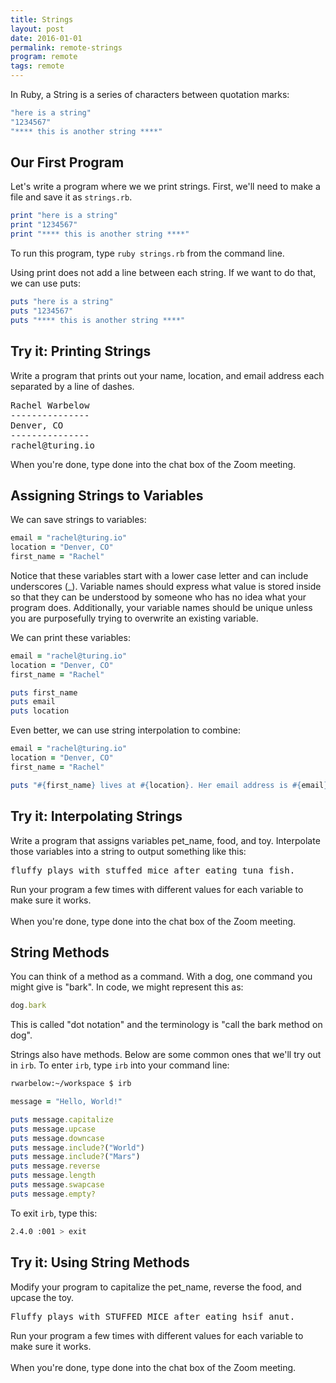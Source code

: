 ```yaml
---
title: Strings
layout: post
date: 2016-01-01
permalink: remote-strings
program: remote
tags: remote
---
```


In Ruby, a String is a series of characters between quotation marks:

```ruby
"here is a string"
"1234567"
"**** this is another string ****"
```

## Our First Program

Let's write a program where we we print strings. First, we'll need to make a file and save it as `strings.rb`.

```ruby
print "here is a string"
print "1234567"
print "**** this is another string ****"
```

To run this program, type `ruby strings.rb` from the command line.

Using print does not add a line between each string. If we want to do that, we can use puts:

```ruby
puts "here is a string"
puts "1234567"
puts "**** this is another string ****"
```

<div class="try-it">
<h2>Try it: Printing Strings</h2>

<p>Write a program that prints out your name, location, and email address each separated by a line of dashes.</p>

<pre>Rachel Warbelow
---------------
Denver, CO
---------------
rachel@turing.io</pre>

When you're done, type done into the chat box of the Zoom meeting. 

</div>


## Assigning Strings to Variables

We can save strings to variables:

```ruby
email = "rachel@turing.io"
location = "Denver, CO"
first_name = "Rachel"
```

Notice that these variables start with a lower case letter and can include underscores (_). Variable names should express what value is stored inside so that they can be understood by someone who has no idea what your program does. Additionally, your variable names should be unique unless you are purposefully trying to overwrite an existing variable. 

We can print these variables:

```ruby
email = "rachel@turing.io"
location = "Denver, CO"
first_name = "Rachel"

puts first_name
puts email
puts location
```

Even better, we can use string interpolation to combine:

```ruby
email = "rachel@turing.io"
location = "Denver, CO"
first_name = "Rachel"

puts "#{first_name} lives at #{location}. Her email address is #{email}."
```

<div class="try-it">
<h2>Try it: Interpolating Strings</h2>

<p>Write a program that assigns variables pet_name, food, and toy. Interpolate those variables into a string to output something like this:</p>

<pre>fluffy plays with stuffed mice after eating tuna fish.</pre>
Run your program a few times with different values for each variable to make sure it works.
<br><br>
When you're done, type done into the chat box of the Zoom meeting. 
</div>

## String Methods

You can think of a method as a command. With a dog, one command you might give is "bark". In code, we might represent this as:

```ruby
dog.bark
```

This is called "dot notation" and the terminology is "call the bark method on dog".

Strings also have methods. Below are some common ones that we'll try out in `irb`. To enter `irb`, type `irb` into your command line:

```bash
rwarbelow:~/workspace $ irb
```

```ruby
message = "Hello, World!"

puts message.capitalize
puts message.upcase
puts message.downcase
puts message.include?("World")
puts message.include?("Mars")
puts message.reverse
puts message.length
puts message.swapcase
puts message.empty? 
```

To exit `irb`, type this:

```bash
2.4.0 :001 > exit
```


<div class="try-it">
<h2>Try it: Using String Methods</h2>

<p>Modify your program to capitalize the pet_name, reverse the food, and upcase the toy.</p>

<pre>Fluffy plays with STUFFED MICE after eating hsif anut.</pre>
Run your program a few times with different values for each variable to make sure it works.
<br><br>
When you're done, type done into the chat box of the Zoom meeting. 
</div>
